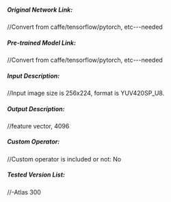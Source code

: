 ##### Original Network Link:
//Convert from caffe/tensorflow/pytorch, etc---needed

##### Pre-trained Model Link:
//Convert from caffe/tensorflow/pytorch, etc---needed

##### Input Description:
//Input image size is 256x224, format is YUV420SP_U8.

##### Output Description:
//feature vector, 4096

##### Custom Operator:
//Custom operator is included or not: No

##### Tested Version List:
//-Atlas 300
